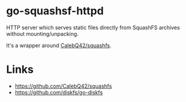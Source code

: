 # go-squashsf-httpd

HTTP server which serves static files directly from SquashFS archives without mounting/unpacking.

It's a wrapper around [CalebQ42/squashfs](https://github.com/CalebQ42/squashfs).


# Links
- https://github.com/CalebQ42/squashfs
- https://github.com/diskfs/go-diskfs

